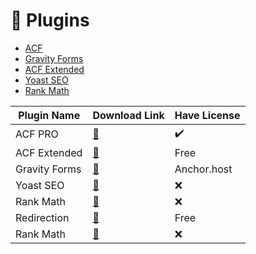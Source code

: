 # :electric_plug: Plugins

+ [ACF](http://url.com)
+ [Gravity Forms](http://url.com)
+ [ACF Extended](http://url.com)
+ [Yoast SEO](http://url.com)
+ [Rank Math](http://url.com)

| Plugin Name        | Download Link                        | Have License       |
| -------------      | ------------------------------------ | ------------------ |
| ACF PRO            | [:floppy_disk:](http://url.com)      | :heavy_check_mark: |
| ACF Extended       | [:floppy_disk:](http://url.com)      | Free               |
| Gravity Forms      | [:floppy_disk:](http://url.com)      | Anchor.host        |
| Yoast SEO          | [:floppy_disk:](http://url.com)      | :x:	             |
| Rank Math          | [:floppy_disk:](http://url.com)      | :x:                |
| Redirection        | [:floppy_disk:](http://url.com)      | Free               |
| Rank Math          | [:floppy_disk:](http://url.com)      | :x:                |

